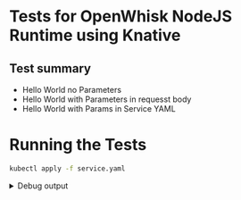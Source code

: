# Tests for OpenWhisk NodeJS Runtime using Knative

## Test summary

- Hello World no Parameters
- Hello World with Parameters in requesst body
- Hello World with Params in Service YAML

# Running the Tests

```bash
kubectl apply -f service.yaml
```
<details>
    <summary>Debug output</summary>

<details>
    <summary>Sample debug output</summary>
    
```bash
Hello World from NodeJS runtime
**************************
DEBUGGER: config
{ port: 8080, apiHost: undefined, allowConcurrent: undefined }
**************************
DEBUGGER: Starting the server
**************************
DEBUGGER: I am inside wrapEndpoint
**************************
DEBUGGER: I am inside wrapEndpoint
```
</details>

## Runtime creation & deletion

Prior to starting each test, a fresh Runtime container is required since each can only be initialized once (i.e., /init entrypoint called once with a single function source code).  Conversely, the runtime once run with a test needs to be deleted for the next test. Each test indicates which Service YAML you need to "apply" or "delete" to assure a fresh runtime.

```

## Tests

### Hello World no Parameters

A simple "Hello world" function with no parameters.

#### Initialize the runtime
```bash
kubectl apply -f service.yaml
```

#### /init

```bash
curl -H "Host: nodejs-10-action.default.example.com" -d "@tests/data-with-simple-hello.json" -H "Content-Type: application/json" http://localhost/init
{"OK":true}
```
<details>
    <summary>/init data</summary>
    
```bash
cat tests/data-with-simple-hello.json
{
    "value": {
        "name" : "helloNodeJS",
        "main" : "main",
        "binary": false,
        "code" : "function main() {return {payload: 'Hello'};}"
    }
}
```
</details>

<details>
    <summary>Debug output</summary>

```bash
**************************
DEBUGGER: I am inside service.initCode()
**************************
DEBUGGER: Status is
ready
**************************
DEBUGGER: I am inside NodeActionRunner
**************************
DEBUGGER: callback
{ completed: undefined, next: [Function: next] }
**************************
DEBUGGER: user code runner
NodeActionRunner { userScriptMain: undefined, init: [Function], run: [Function] }
**************************
DEBUGGER: I am inside NodeActionRunner.init
**************************
DEBUGGER: I am inside else condition, evaluating plain JS file, userScriptMain
[Function: main]
**************************
DEBUGGER: userScriptMain
[Function: main]
**************************
DEBUGGER: req.body
{ value:
   { name: 'helloNodeJS',
     main: 'main',
     binary: false,
     code: 'function main() {return {payload: \'Hello\'};}' } }
DEBUGGER: req.url
/init
DEBUGGER: req.method
POST
DEBUGGER: req.params
{}
DEBUGGER: req.query
{}
**************************
DEBUGGER: res
[Function: status]
**************************
DEBUGGER: Returning 200
{ name: 'helloNodeJS',
  main: 'main',
  binary: false,
  code: 'function main() {return {payload: \'Hello\'};}' }
```

#### /run

```bash
curl -H "Host: nodejs-10-action.default.example.com" -H "Content-Type: application/json" -X POST http://localhost/run
{"payload":"Hello"};
```

<details>
    <summary>Debug output</summary>
    
```bash
**************************
DEBUGGER: I am inside service.runCode()
**************************
DEBUGGER: Status is
ready
**************************
DEBUGGER: Req is
DEBUGGER: req.body
{}
DEBUGGER: req.url
/run
DEBUGGER: req.method
POST
DEBUGGER: req.params
{}
DEBUGGER: req.query
{}
**************************
DEBUGGER: I am inside doRun
**************************
DEBUGGER: msg from doRun
{}
**************************
DEBUGGER: I am inside NodeActionRunner.run
**************************
DEBUGGER: args
undefined
**************************
DEBUGGER: result
{ payload: 'Hello' }
**************************
DEBUGGER: req.body
{}
DEBUGGER: req.url
/run
DEBUGGER: req.method
POST
DEBUGGER: req.params
{}
DEBUGGER: req.query
{}
**************************
DEBUGGER: res
[Function: status]
XXX_THE_END_OF_A_WHISK_ACTIVATION_XXX
XXX_THE_END_OF_A_WHISK_ACTIVATION_XXX
**************************
DEBUGGER: Result is
{ payload: 'Hello' }
```
</details>

#### Delete the runtime

```bash
kubectl delete -f service.yaml
```

### Hello World with Parameters in request body

#### Initialize the runtime
```bash
kubectl apply -f service.yaml
```

#### /init

```bash
curl -H "Host: nodejs-10-action.default.example.com" -d "@tests/data-with-params-hello-env.json" -H "Content-Type: application/json" http://localhost/init
{"OK":true}
```

<details>
    <summary>/init data</summary>
    
```bash
cat tests/data-with-params-hello-env.json
{
    "value": {
        "name" : "helloNodeJSWithParams",
        "main" : "main",
        "binary": false,
        "code" : "function main() {\n    msg = \"Hello, \" + process.env.__OW_NAME + \" from \" + process.env.__OW_PLACE;\n    console.log(msg)\n    return { payload:  msg };\n}\n"
    }
}
```

<details>
    <summary>Debug output</summary>

```bash
**************************
DEBUGGER: I am inside service.initCode()
**************************
DEBUGGER: Status is
ready
**************************
DEBUGGER: I am inside NodeActionRunner
**************************
DEBUGGER: callback
{ completed: undefined, next: [Function: next] }
**************************
DEBUGGER: user code runner
NodeActionRunner { userScriptMain: undefined, init: [Function], run: [Function] }
**************************
DEBUGGER: I am inside NodeActionRunner.init
**************************
DEBUGGER: I am inside else condition, evaluating plain JS file, userScriptMain
[Function: main]
**************************
DEBUGGER: userScriptMain
[Function: main]
**************************
DEBUGGER: req.body
{ value:
   { name: 'helloNodeJSWithParams',
     main: 'main',
     binary: false,
     code: 'function main() {\n    msg = "Hello, " + process.env.__OW_NAME + " from " + process.env.__OW_PLACE;\n    console.log(msg)\n    return { payload:  msg };\n}\n' } }
DEBUGGER: req.url
/init
DEBUGGER: req.method
POST
DEBUGGER: req.params
{}
DEBUGGER: req.query
{}
**************************
DEBUGGER: res
[Function: status]
**************************
DEBUGGER: Returning 200
{ name: 'helloNodeJSWithParams',
  main: 'main',
  binary: false,
  code: 'function main() {\n    msg = "Hello, " + process.env.__OW_NAME + " from " + process.env.__OW_PLACE;\n    console.log(msg)\n    return { payload:  msg };\n}\n' }
```
</details>

#### /run

```bash
curl -H "Host: nodejs-10-action.default.example.com" -H "Content-Type: application/json" -X POST -d '{ "name": "Amy", "place": "Spain" }'  http://localhost/run
{"payload":"Hello, Amy from Spain"}
```

<details>
    <summary>Debug output</summary>

```bash
**************************
DEBUGGER: I am inside service.runCode()
**************************
DEBUGGER: Status is
ready
**************************
DEBUGGER: Req is
DEBUGGER: req.body
{ name: 'Amy', place: 'Spain' }
DEBUGGER: req.url
/run
DEBUGGER: req.method
POST
DEBUGGER: req.params
{}
DEBUGGER: req.query
{}
**************************
DEBUGGER: I am inside doRun
**************************
DEBUGGER: msg from doRun
{ name: 'Amy', place: 'Spain' }
I am inside foreach, trying to set env. variable
name
__OW_NAME
{ TERM_PROGRAM: 'iTerm.app',
  TERM: 'xterm-256color',
  SHELL: '/bin/bash',
  CLICOLOR: '1',
  TMPDIR: '/var/folders/st/hc0yp8lx7kg3brwb6_y79v_m0000gn/T/',
  Apple_PubSub_Socket_Render: '/private/tmp/com.apple.launchd.GrVGhNFEu0/Render',
  TERM_PROGRAM_VERSION: '3.2.7beta4',
  OLDPWD: '/Users/pritidesai/Documents/goworkspace/src/github.com/mrutkows/openwhisk-knative-build/runtimes/javascript/tests',
  TERM_SESSION_ID: 'w2t0p0:1E34A5F2-6A43-484D-9D4A-538852515A84',
  SDKMAN_PLATFORM: 'Darwin',
  SDKMAN_CURRENT_API: 'https://api.sdkman.io/2',
  USER: 'pritidesai',
  SDKMAN_LEGACY_API: 'https://api.sdkman.io/1',
  SSH_AUTH_SOCK: '/private/tmp/com.apple.launchd.bTEC4hRktz/Listeners',
  __CF_USER_TEXT_ENCODING: '0x1F5:0x0:0x0',
  LSCOLORS: 'GxFxCxDxBxegedabagaced',
  PATH: '/Users/pritidesai/Documents/goworkspace/bin:/usr/local/bin:/usr/bin:/bin:/usr/sbin:/sbin:/usr/local/go/bin:/opt/X11/bin:/opt/ImageMagick/bin:/Users/pritidesai/apache-maven-3.3.3/bin:/Users/pritidesai/Downloads/gradle-3.1/bin/:/Users/pritidesai/Downloads/scala-2.12.0/bin/',
  PWD: '/Users/pritidesai/Documents/goworkspace/src/github.com/mrutkows/openwhisk-knative-build/runtimes/javascript',
  JAVA_HOME: '/Library/Java/JavaVirtualMachines/jdk1.8.0_60.jdk/Contents/Home',
  LANG: 'en_US.UTF-8',
  SDKMAN_VERSION: '5.1.5+82',
  ITERM_PROFILE: 'Default',
  XPC_FLAGS: '0x0',
  PS1: '\\n\\[\\033[0;31m\\]\\u \\[\\033[0;35m\\]@ \\[\\033[0;32m\\]\\w\\n \\[\\033[0;34m\\][\\#] -> \\[\\e[00m\\]',
  PS2: '| -> \\[\\e[00m\\]',
  XPC_SERVICE_NAME: '0',
  M2_HOME: '/Users/pritidesai/apache-maven-3.3.3',
  SHLVL: '1',
  HOME: '/Users/pritidesai',
  COLORFGBG: '15;0',
  GOROOT: '/usr/local/go',
  ITERM_SESSION_ID: 'w2t0p0:1E34A5F2-6A43-484D-9D4A-538852515A84',
  LOGNAME: 'pritidesai',
  SDKMAN_DIR: '/Users/pritidesai/.sdkman',
  GOPATH: '/Users/pritidesai/Documents/goworkspace',
  SDKMAN_CANDIDATES_DIR: '/Users/pritidesai/.sdkman/candidates',
  OPENWHISK_HOME: '/Users/pritidesai/Documents/goworkspace/src/github.com/apache/incubator-openwhisk',
  DISPLAY: '/private/tmp/com.apple.launchd.qlaIDAy83r/org.macosforge.xquartz:0',
  COLORTERM: 'truecolor',
  _: '/usr/local/bin/node',
  __OW_NAME: 'Amy' }
I am inside foreach, trying to set env. variable
place
__OW_PLACE
{ TERM_PROGRAM: 'iTerm.app',
  TERM: 'xterm-256color',
  SHELL: '/bin/bash',
  CLICOLOR: '1',
  TMPDIR: '/var/folders/st/hc0yp8lx7kg3brwb6_y79v_m0000gn/T/',
  Apple_PubSub_Socket_Render: '/private/tmp/com.apple.launchd.GrVGhNFEu0/Render',
  TERM_PROGRAM_VERSION: '3.2.7beta4',
  OLDPWD: '/Users/pritidesai/Documents/goworkspace/src/github.com/mrutkows/openwhisk-knative-build/runtimes/javascript/tests',
  TERM_SESSION_ID: 'w2t0p0:1E34A5F2-6A43-484D-9D4A-538852515A84',
  SDKMAN_PLATFORM: 'Darwin',
  SDKMAN_CURRENT_API: 'https://api.sdkman.io/2',
  USER: 'pritidesai',
  SDKMAN_LEGACY_API: 'https://api.sdkman.io/1',
  SSH_AUTH_SOCK: '/private/tmp/com.apple.launchd.bTEC4hRktz/Listeners',
  __CF_USER_TEXT_ENCODING: '0x1F5:0x0:0x0',
  LSCOLORS: 'GxFxCxDxBxegedabagaced',
  PATH: '/Users/pritidesai/Documents/goworkspace/bin:/usr/local/bin:/usr/bin:/bin:/usr/sbin:/sbin:/usr/local/go/bin:/opt/X11/bin:/opt/ImageMagick/bin:/Users/pritidesai/apache-maven-3.3.3/bin:/Users/pritidesai/Downloads/gradle-3.1/bin/:/Users/pritidesai/Downloads/scala-2.12.0/bin/',
  PWD: '/Users/pritidesai/Documents/goworkspace/src/github.com/mrutkows/openwhisk-knative-build/runtimes/javascript',
  JAVA_HOME: '/Library/Java/JavaVirtualMachines/jdk1.8.0_60.jdk/Contents/Home',
  LANG: 'en_US.UTF-8',
  SDKMAN_VERSION: '5.1.5+82',
  ITERM_PROFILE: 'Default',
  XPC_FLAGS: '0x0',
  PS1: '\\n\\[\\033[0;31m\\]\\u \\[\\033[0;35m\\]@ \\[\\033[0;32m\\]\\w\\n \\[\\033[0;34m\\][\\#] -> \\[\\e[00m\\]',
  PS2: '| -> \\[\\e[00m\\]',
  XPC_SERVICE_NAME: '0',
  M2_HOME: '/Users/pritidesai/apache-maven-3.3.3',
  SHLVL: '1',
  HOME: '/Users/pritidesai',
  COLORFGBG: '15;0',
  GOROOT: '/usr/local/go',
  ITERM_SESSION_ID: 'w2t0p0:1E34A5F2-6A43-484D-9D4A-538852515A84',
  LOGNAME: 'pritidesai',
  SDKMAN_DIR: '/Users/pritidesai/.sdkman',
  GOPATH: '/Users/pritidesai/Documents/goworkspace',
  SDKMAN_CANDIDATES_DIR: '/Users/pritidesai/.sdkman/candidates',
  OPENWHISK_HOME: '/Users/pritidesai/Documents/goworkspace/src/github.com/apache/incubator-openwhisk',
  DISPLAY: '/private/tmp/com.apple.launchd.qlaIDAy83r/org.macosforge.xquartz:0',
  COLORTERM: 'truecolor',
  _: '/usr/local/bin/node',
  __OW_NAME: 'Amy',
  __OW_PLACE: 'Spain' }
**************************
DEBUGGER: I am inside NodeActionRunner.run
**************************
DEBUGGER: args
undefined
Hello, Amy from Spain
**************************
DEBUGGER: result
{ payload: 'Hello, Amy from Spain' }
**************************
DEBUGGER: req.body
{ name: 'Amy', place: 'Spain' }
DEBUGGER: req.url
/run
DEBUGGER: req.method
POST
DEBUGGER: req.params
{}
DEBUGGER: req.query
{}
**************************
DEBUGGER: res
[Function: status]
XXX_THE_END_OF_A_WHISK_ACTIVATION_XXX
XXX_THE_END_OF_A_WHISK_ACTIVATION_XXX
**************************
DEBUGGER: Result is
{ payload: 'Hello, Amy from Spain' }
```
</details>

#### Delete the runtime

```bash
kubectl delete -f service.yaml
```

### Hello World with Params in Service YAML

#### Initialize the runtime

Note: this test requires a a different Kubernetes Service YAML which you must customize.

Replace `{DOCKER_USERNAME}` with your own docker username in `serivce-with-env.yaml`. 

```bash
kubectl apply -f service-with-env.yaml
```

<details>
    <summary>Debug output</summary>

```bash
Hello World from NodeJS runtime
**************************
DEBUGGER: config
{ port: 8080, apiHost: undefined, allowConcurrent: undefined }
**************************
DEBUGGER: Starting the server
**************************
DEBUGGER: I am inside wrapEndpoint
**************************
DEBUGGER: I am inside wrapEndpoint
```
</details>

#### /init

```bash
curl -H "Host: nodejs-10-action.default.example.com" -d "@tests/data-with-params-hello-env-service.json" -H "Content-Type: application/json" http://localhost/init
{"OK":true}
```

<details>
    <summary>/init data</summary>
```bash
cat tests/data-with-params-hello-env-service.json
{
    "value": {
        "name" : "helloNodeJSWithParams",
        "main" : "main",
        "binary": false,
        "code" : "function main() {\n    msg = \"Hello, \" + process.env.NAME + \" from \" + process.env.PLACE;\n    console.log(msg)\n    return { payload:  msg };\n}\n"
    }
}
```
    </details>
    
<details>
    <summary>Debug output</summary>

```bash
**************************
DEBUGGER: I am inside service.initCode()
**************************
DEBUGGER: Status is
ready
**************************
DEBUGGER: I am inside NodeActionRunner
**************************
DEBUGGER: callback
{ completed: undefined, next: [Function: next] }
**************************
DEBUGGER: user code runner
NodeActionRunner { userScriptMain: undefined, init: [Function], run: [Function] }
**************************
DEBUGGER: I am inside NodeActionRunner.init
**************************
DEBUGGER: I am inside else condition, evaluating plain JS file, userScriptMain
[Function: main]
**************************
DEBUGGER: userScriptMain
[Function: main]
**************************
DEBUGGER: req.body
{ value:
   { name: 'helloNodeJSWithParams',
     main: 'main',
     binary: false,
     code: 'function main() {\n    msg = "Hello, " + process.env.NAME + " from " + process.env.PLACE;\n    console.log(msg)\n    return { payload:  msg };\n}\n' } }
DEBUGGER: req.url
/init
DEBUGGER: req.method
POST
DEBUGGER: req.params
{}
DEBUGGER: req.query
{}
**************************
DEBUGGER: res
[Function: status]
**************************
DEBUGGER: Returning 200
{ name: 'helloNodeJSWithParams',
  main: 'main',
  binary: false,
  code: 'function main() {\n    msg = "Hello, " + process.env.NAME + " from " + process.env.PLACE;\n    console.log(msg)\n    return { payload:  msg };\n}\n' }
```
</details>

#### /run

```bash
curl -H "Host: nodejs-10-action.default.example.com" -H "Content-Type: application/json" -X POST http://localhost/run
{"payload":"Hello, Amy from Spain"}
```

<details>
    <summary>Debug output</summary>

```bash
**************************
DEBUGGER: I am inside service.runCode()
**************************
DEBUGGER: Status is
ready
**************************
DEBUGGER: Req is
DEBUGGER: req.body
{}
DEBUGGER: req.url
/run
DEBUGGER: req.method
POST
DEBUGGER: req.params
{}
DEBUGGER: req.query
{}
**************************
DEBUGGER: I am inside doRun
**************************
DEBUGGER: msg from doRun
{}
**************************
DEBUGGER: I am inside NodeActionRunner.run
**************************
DEBUGGER: args
undefined
Hello, Amy from Spain
**************************
DEBUGGER: result
{ payload: 'Hello, Amy from Spain' }
**************************
DEBUGGER: req.body
{}
DEBUGGER: req.url
/run
DEBUGGER: req.method
POST
DEBUGGER: req.params
{}
DEBUGGER: req.query
{}
**************************
DEBUGGER: res
[Function: status]
XXX_THE_END_OF_A_WHISK_ACTIVATION_XXX
XXX_THE_END_OF_A_WHISK_ACTIVATION_XXX
**************************
DEBUGGER: Result is
{ payload: 'Hello, Amy from Spain' }
```
</details>
    
#### Delete the runtime

```bash
kubectl delete -f service-with-env.yaml
```
